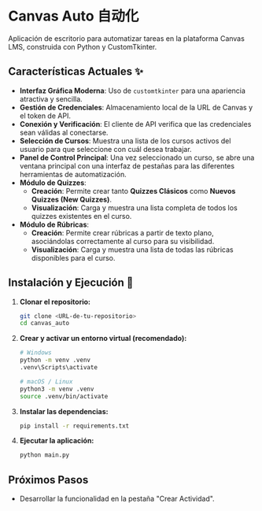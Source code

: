 # Canvas Auto 自动化

Aplicación de escritorio para automatizar tareas en la plataforma Canvas LMS, construida con Python y CustomTkinter.

## Características Actuales ✨

* **Interfaz Gráfica Moderna**: Uso de `customtkinter` para una apariencia atractiva y sencilla.
* **Gestión de Credenciales**: Almacenamiento local de la URL de Canvas y el token de API.
* **Conexión y Verificación**: El cliente de API verifica que las credenciales sean válidas al conectarse.
* **Selección de Cursos**: Muestra una lista de los cursos activos del usuario para que seleccione con cuál desea trabajar.
* **Panel de Control Principal**: Una vez seleccionado un curso, se abre una ventana principal con una interfaz de pestañas para las diferentes herramientas de automatización.
* **Módulo de Quizzes**:
    * **Creación**: Permite crear tanto **Quizzes Clásicos** como **Nuevos Quizzes (New Quizzes)**.
    * **Visualización**: Carga y muestra una lista completa de todos los quizzes existentes en el curso.
* **Módulo de Rúbricas**:
    * **Creación**: Permite crear rúbricas a partir de texto plano, asociándolas correctamente al curso para su visibilidad.
    * **Visualización**: Carga y muestra una lista de todas las rúbricas disponibles para el curso.

## Instalación y Ejecución 🚀

1.  **Clonar el repositorio:**
    ```bash
    git clone <URL-de-tu-repositorio>
    cd canvas_auto
    ```

2.  **Crear y activar un entorno virtual (recomendado):**
    ```bash
    # Windows
    python -m venv .venv
    .venv\Scripts\activate

    # macOS / Linux
    python3 -m venv .venv
    source .venv/bin/activate
    ```

3.  **Instalar las dependencias:**
    ```bash
    pip install -r requirements.txt
    ```

4.  **Ejecutar la aplicación:**
    ```bash
    python main.py
    ```

## Próximos Pasos

* Desarrollar la funcionalidad en la pestaña "Crear Actividad".